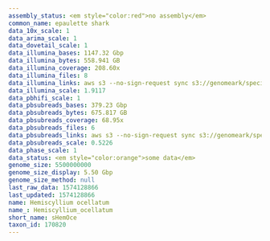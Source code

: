 ```yaml
---
assembly_status: <em style="color:red">no assembly</em>
common_name: epaulette shark
data_10x_scale: 1
data_arima_scale: 1
data_dovetail_scale: 1
data_illumina_bases: 1147.32 Gbp
data_illumina_bytes: 558.941 GB
data_illumina_coverage: 208.60x
data_illumina_files: 8
data_illumina_links: aws s3 --no-sign-request sync s3://genomeark/species/Hemiscyllium_ocellatum/sHemOce2/genomic_data/illumina/ .<br>aws s3 --no-sign-request sync s3://genomeark/species/Hemiscyllium_ocellatum/sHemOce3/genomic_data/illumina/ .<br>
data_illumina_scale: 1.9117
data_pbhifi_scale: 1
data_pbsubreads_bases: 379.23 Gbp
data_pbsubreads_bytes: 675.817 GB
data_pbsubreads_coverage: 68.95x
data_pbsubreads_files: 6
data_pbsubreads_links: aws s3 --no-sign-request sync s3://genomeark/species/Hemiscyllium_ocellatum/sHemOce1/genomic_data/pacbio/ . --exclude "*ccs.bam*"<br>
data_pbsubreads_scale: 0.5226
data_phase_scale: 1
data_status: <em style="color:orange">some data</em>
genome_size: 5500000000
genome_size_display: 5.50 Gbp
genome_size_method: null
last_raw_data: 1574128866
last_updated: 1574128866
name: Hemiscyllium ocellatum
name_: Hemiscyllium_ocellatum
short_name: sHemOce
taxon_id: 170820
---
```

